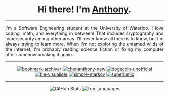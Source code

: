 <h1 align="center">Hi there! I'm <a href="https://chenanthony.com/">Anthony</a>.</h1>

---

<div align="justify">

I'm a Software Engineering student at the University of Waterloo. I love coding, math, and everything in between! That includes cryptography and cybersecurity among other areas. I'll never know all there is to know, but I'm always trying to learn more. When I'm not exploring the untamed wilds of the internet, I'm probably reading science fiction or fixing my computer after somehow breaking it again...

</div>

<div align="center">

---

[![bookmark-archiver](https://github-readme-stats.vercel.app/api/pin?username=0foxes&repo=bookmark-archiver&theme=material-palenight&icon_color=6a5acd&hide_border=true)](https://github.com/0foxes/bookmark-archiver)
[![chenanthony-new](https://github-readme-stats.vercel.app/api/pin?username=0foxes&repo=anthony-new&theme=material-palenight&icon_color=6a5acd&hide_border=true)](https://github.com/0foxes/anthony-new)
[![dogecoin-unofficial](https://github-readme-stats.vercel.app/api/pin?username=0foxes&repo=dogecoin-unofficial&theme=material-palenight&icon_color=6a5acd&hide_border=true)](https://github.com/0foxes/dogecoin-unofficial)
[![file-visualiser](https://github-readme-stats.vercel.app/api/pin?username=0foxes&repo=file-visualiser&theme=material-palenight&icon_color=6a5acd&hide_border=true)](https://github.com/0foxes/file-visualiser)
[![simple-markov](https://github-readme-stats.vercel.app/api/pin?username=0foxes&repo=simple-markov&theme=material-palenight&icon_color=6a5acd&hide_border=true)](https://github.com/0foxes/simple-markov)
[![superlumic](https://github-readme-stats.vercel.app/api/pin?username=0foxes&repo=superlumic&theme=material-palenight&icon_color=6a5acd&hide_border=true)](https://github.com/0foxes/superlumic)

---

![GitHub Stats](https://github-readme-stats.vercel.app/api?username=0foxes&count_private=true&show_icons=true&theme=material-palenight&icon_color=6a5acd&hide_border=true&line_height=28&custom_title=Contribution%20Statistics&count_private=true)
![Top Languages](https://github-readme-stats.vercel.app/api/top-langs?username=0foxes&theme=material-palenight&hide_border=true&layout=compact&langs_count=10&card_width=333)

</div>
